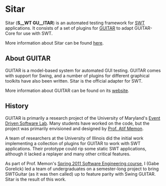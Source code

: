 Sitar
=====

Sitar (__S__WT GU__ITAR__) is an automated testing framework for [SWT](http://eclipse.org/swt) applications. 
It consists of a set of plugins for [GUITAR](http://guitar.sourceforge.net) to adapt GUITAR-Core for use with SWT.

More information about Sitar can be found [here](http://sourceforge.net/apps/mediawiki/guitar/index.php?title=Sitar).

About GUITAR
------------

GUITAR is a model-based system for automated GUI testing. GUITAR comes with support for Swing, and a number of plugins 
for different graphical toolkits have also been written. Sitar is the official adapter for SWT. 

More information about GUITAR can be found on its 
[website](http://sourceforge.net/apps/mediawiki/guitar/index.php?title=GUITAR_Home_Page).

History
-------

GUITAR is primarily a research project of the University of Maryland's 
[Event Driven Software Lab](http://www.cs.umd.edu/~atif/edsl). Many students have worked on the code, but the project 
was primarily envisioned and designed by [Prof. Atif Memon](http://www.cs.umd.edu/~atif). 

A team of researchers at the University of Illinois did the initial work implementing a collection of plugins for GUITAR 
to work with SWT applications. Their prototype could rip some static SWT applications, although it lacked a replayer and 
many other critical features. 

As part of Prof. Memon's [Spring 2011 Software Engineering course](http://www.cs.umd.edu/~atif/Teaching/Spring2011), I 
(Gabe Gorelick) led a team of undergraduates on a semester-long project to bring SWTGuitar (as it was then called) up to 
feature parity with Swing GUITAR. Sitar is the result of this work.
